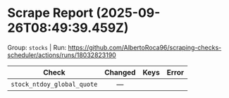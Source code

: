 # Scrape Report (2025-09-26T08:49:39.459Z)

Group: `stocks`  |  Run: https://github.com/AlbertoRoca96/scraping-checks-scheduler/actions/runs/18032823190

| Check | Changed | Keys | Error |
|---|:---:|:--|:--|
| `stock_ntdoy_global_quote` | — |  |  |
